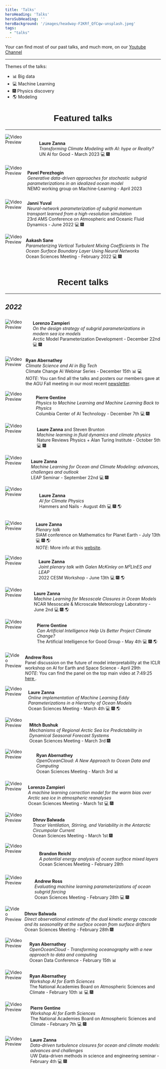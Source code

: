```yaml
---
title: 'Talks'
heroHeading: 'Talks'
heroSubHeading: ''
heroBackground: '/images/headway-F2KRf_QfCqw-unsplash.jpeg'
tags:
  - "talks"
---
```


Your can find most of our past talks, and much more, on our <a class="button button-inline" href="https://www.youtube.com/channel/UCUfOPtnJ3RlT7aOWODNvCmQ">Youtube Channel</a>

---
Themes of the talks:
* &#128202; Big data
* &#128187; Machine Learning
* &#127878; Physics discovery
* &#127758; Modeling

<h1 style="font-family: Helvetica, serif; text-align: center;">Featured talks</h1>
<hr style="width: 100%; margin-top: 20px; border-color: #333;">

<div style="display: flex; align-items: center;">
  <div style="width: 100px; height: 100px; overflow: hidden; margin-right: 10px;">
    <div onclick="window.open('https://www.youtube.com/watch?v=SRDb7X30DYc');">
      <img src="https://img.youtube.com/vi/SRDb7X30DYc/0.jpg" alt="Video Preview">
    </div>
  </div>
  <p>
    <strong>Laure Zanna</strong><br>
    <em>Transforming Climate Modeling with AI: hype or Reality?</em><br>
    UN AI for Good - March 2023 &#128187; &#127878;
  </p>
</div>

<div style="display: flex; align-items: center;">
  <div style="width: 100px; height: 100px; overflow: hidden; margin-right: 10px;">
      <div onclick="window.open('https://www.youtube.com/watch?v=X3EQg1_-xXU');">
        <img src="https://img.youtube.com/vi/X3EQg1_-xXU/0.jpg" alt="Video Preview">
      </div>
  </div>
  <p>
    <strong>Pavel Perezhogin</strong><br>
    <em>Generative data-driven approaches for stochastic subgrid parameterizations in an idealized ocean model</em><br>
    NEMO working group on Machine-Learning - April 2023
  </p>
</div>

<div style="display: flex; align-items: center;">
  <div style="width: 100px; height: 100px; overflow: hidden; margin-right: 10px;">
      <div onclick="window.open('https://www.imsi.institute/videos/neural-network-parameterization-of-subgrid-momentum-transport-learned-from-a-high-resolution-simulation/');">
        <img src="/images/talks/JY_f.png" alt="Video Preview">
      </div>
  </div>
  <p>
    <strong>Janni Yuval</strong><br>
    <em>Neural-network parameterization of subgrid momentum transport learned from a high-resolution simulation</em><br>
    23rd AMS Conference on Atmospheric and Oceanic Fluid Dynamics - June 2022 &#128187; &#127878;
  </p>
</div>

<div style="display: flex; align-items: center;">
  <div style="width: 100px; height: 100px; overflow: hidden; margin-right: 10px;">
      <div onclick="window.open('https://www.youtube.com/watch?v=U7RY218Vp0E');">
        <img src="https://img.youtube.com/vi/U7RY218Vp0E/0.jpg" alt="Video Preview">
      </div>
  </div>
  <p>
    <strong>Aakash Sane</strong><br>
    <em>Parameterizing Vertical Turbulent Mixing Coefficients In The Ocean Surface Boundary Layer Using Neural Networks</em><br>
    Ocean Sciences Meeting - February 2022 &#128187; &#127878;
  </p>
</div>

<!-- <h1 style="font-family: Helvetica, serif; text-align: center;">Upcoming talks</h1>
<hr style="width: 100%; margin-top: 20px; border-color: #333;"> -->

<h1 style="font-family: Helvetica, serif; text-align: center;">Recent talks</h1>
<hr style="width: 100%; margin-top: 20px; border-color: #333;">

## *2022*

<div style="display: flex; align-items: center;">
  <div style="width: 100px; height: 100px; overflow: hidden; margin-right: 10px;">
      <div onclick="window.open('https://www.youtube.com/watch?v=fcMyaTDp2C0');">
        <img src="https://img.youtube.com/vi/fcMyaTDp2C0/0.jpg" alt="Video Preview">
      </div>
  </div>
  <p>
    <strong>Lorenzo Zampieri</strong><br>
    <em>On the design strategy of subgrid parameterizations in modern sea ice models</em><br>
    Arctic Model Parameterization Development - December 22nd &#128187; &#127878;
  </p>
</div>

<div style="display: flex; align-items: center;">
  <div style="width: 100px; height: 100px; overflow: hidden; margin-right: 10px;">
      <div onclick="window.open('https://www.youtube.com/watch?v=hcuahoLpDog');">
        <img src="https://img.youtube.com/vi/hcuahoLpDog/0.jpg" alt="Video Preview">
      </div>
  </div>
  <p>
    <strong>Ryan Abernathey</strong><br>
    <em>Climate Science and AI in Big Tech</em><br>
    Climate Change AI Webinar Series - December 15th  &#128202; &#128187; <br>
    <em>NOTE</em>: You can find all the talks and posters our members gave at the AGU Fall meeting in our most recent <a href="https://mailchi.mp/169d6f0c61f9/m2lines-december-newsletter-agu-special">newsletter</a>.
  </p>
</div>

<div style="display: flex; align-items: center;">
  <div style="width: 100px; height: 100px; overflow: hidden; margin-right: 10px;">
      <div onclick="">
        <img src="/images/newlogo.png" alt="Video Preview">
      </div>
  </div>
  <p>
    <strong>Pierre Gentine</strong><br>
    <em>Physics to Machine Learning and Machine Learning Back to Physics</em><br>
    Columbia Center of AI Technology - December 7th &#128187; &#127878;
  </p>
</div>

<div style="display: flex; align-items: center;">
  <div style="width: 100px; height: 100px; overflow: hidden; margin-right: 10px;">
    <div onclick="window.open('https://www.youtube.com/watch?v=beO9Zcpa570');">
        <img src="https://img.youtube.com/vi/beO9Zcpa570/0.jpg" alt="Video Preview">
      </div>
  </div>
  <p>
    <strong>Laure Zanna</strong> and Steven Brunton<br>
    <em>Machine learning in fluid dynamics and climate physics</em><br>
    Nature Reviews Physics + Alan Turing Institute - October 5th &#128187; &#127878;
  </p>
</div>

<div style="display: flex; align-items: center;">
  <div style="width: 100px; height: 100px; overflow: hidden; margin-right: 10px;">
      <div onclick="window.open('https://www.youtube.com/watch?v=3y00LhyACV4');">
        <img src="https://img.youtube.com/vi/3y00LhyACV4/0.jpg" alt="Video Preview">
      </div>
  </div>
  <p>
    <strong>Laure Zanna</strong><br>
    <em>Machine Learning for Ocean and Climate Modeling: advances, challenges and outlook</em><br>
    LEAP Seminar - September 22nd &#128187; &#127878;
  </p>
</div>

<div style="display: flex; align-items: center;">
  <div style="width: 100px; height: 100px; overflow: hidden; margin-right: 10px;">
      <div onclick="">
        <img src="/images/newlogo.png" alt="Video Preview">
      </div>
  </div>
  <p>
    <strong>Laure Zanna</strong><br>
    <em>AI for Climate Physics</em><br>
    Hammers and Nails - August 4th &#128187; &#127878; &#127758;
  </p>
</div>

<div style="display: flex; align-items: center;">
  <div style="width: 100px; height: 100px; overflow: hidden; margin-right: 10px;">
      <div onclick="">
        <img src="/images/newlogo.png" alt="Video Preview">
      </div>
  </div>
  <p>
    <strong>Laure Zanna</strong><br>
    <em>Plenary talk</em><br>
    SIAM conference on Mathematics for Planet Earth - July 13th &#128187; &#127878; &#127758; <br>
    <em>NOTE</em>: More info at this <a href="https://www.siam.org/conferences/cm/conference/mpe22?_ga=2.193046573.1207615065.1657569935-11076920.1657569935">website</a>.
  </p>
</div>

<div style="display: flex; align-items: center;">
  <div style="width: 100px; height: 100px; overflow: hidden; margin-right: 10px;">
      <div onclick="window.open('https://www.youtube.com/watch?v=q_gGIL-Kvgs&list=PLfdKzSc-V-WAYHR8sPfddkCbnwnfuBb1A&t=11550s');">
        <img src="https://img.youtube.com/vi/q_gGIL-Kvgs/0.jpg" alt="Video Preview">
      </div>
  </div>
  <p>
    <strong>Laure Zanna</strong><br>
    <em>Joint plenary talk with Galen McKinley on M²LInES and LEAP</em><br>
    2022 CESM Workshop - June 13th &#128187; &#127878; &#127758;
  </p>
</div>

<div style="display: flex; align-items: center;">
  <div style="width: 100px; height: 100px; overflow: hidden; margin-right: 10px;">
      <div onclick="window.open('https://www.youtube.com/watch?v=qRSXSkjvFcE');">
        <img src="https://img.youtube.com/vi/qRSXSkjvFcE/0.jpg" alt="Video Preview">
      </div>
  </div>
  <p>
    <strong>Laure Zanna</strong><br>
    <em>Machine Learning for Mesoscale Closures in Ocean Models</em><br>
    NCAR Mesoscale & Microscale Meteorology Laboratory - June 2nd &#128187; &#127878; &#127758;
  </p>
</div>

<div style="display: flex; align-items: center;">
  <div style="width: 100px; height: 100px; overflow: hidden; margin-right: 10px;">
      <div onclick="">
        <img src="/images/newlogo.png" alt="Video Preview">
      </div>
  </div>
  <p>
    <strong>Pierre Gentine</strong><br>
    <em>Can Artificial Intelligence Help Us Better Project Climate Change?</em><br>
    The Artificial Intelligence for Good Group - May 4th &#128187; &#127878; &#127758;
  </p>
</div>

<div style="display: flex; align-items: center;">
  <div style="width: 100px; height: 100px; overflow: hidden;margin-right: 10px;">
      <div onclick="window.open('https://iclr.cc/virtual/2022/workshop/4550');">
        <img src="/images/talks/AR_22.png" alt="Video Preview">
      </div>
  </div>
  <p>
    <strong>Andrew Ross</strong><br>
    Panel discussion on the future of model interpretability at the ICLR workshop on AI for Earth and Space Science - April 29th <br>
    <em>NOTE</em>: You can find the panel on the top main video at 7:49:25 <a href="https://iclr.cc/virtual/2022/workshop/4550"> here </a>.
  </p>
</div>

<div style="display: flex; align-items: center;">
  <div style="width: 100px; height: 100px; overflow: hidden;margin-right: 10px;">
      <div onclick="window.open('https://www.youtube.com/watch?v=ydiCxUliaG0');">
        <img src="https://img.youtube.com/vi/ydiCxUliaG0/0.jpg" alt="Video Preview">
      </div>
  </div>
  <p>
    <strong>Laure Zanna</strong><br>
    <em>Online implementation of Machine Learning Eddy Parameterizations in a Hierarchy of Ocean Models</em><br>
    Ocean Sciences Meeting - March 4th &#128187; &#127878; &#127758;
  </p>
</div>

<div style="display: flex; align-items: center;">
  <div style="width: 100px; height: 100px; overflow: hidden; margin-right: 10px;">
      <div onclick="window.open('https://www.youtube.com/watch?v=M3ypY9vPRpQ');">
        <img src="https://img.youtube.com/vi/M3ypY9vPRpQ/0.jpg" alt="Video Preview">
      </div>
  </div>
  <p>
    <strong>Mitch Bushuk</strong><br>
    <em>Mechanisms of Regional Arctic Sea Ice Predictability in Dynamical Seasonal Forecast Systems</em><br>
    Ocean Sciences Meeting - March 3rd &#127878;
  </p>
</div>

 <div style="display: flex; align-items: center;">
  <div style="width: 100px; height: 100px; overflow: hidden; margin-right: 10px;">
      <div onclick="">
        <img src="/images/newlogo.png" alt="Video Preview">
      </div>
  </div>
  <p>
    <strong>Ryan Abernathey</strong><br>
    <em>OpenOceanCloud: A New Approach to Ocean Data and Computing</em><br>
    Ocean Sciences Meeting - March 3rd &#128202;
  </p>
</div>

<div style="display: flex; align-items: center;">
  <div style="width: 100px; height: 100px; overflow: hidden; margin-right: 10px;">
      <div onclick="window.open('https://www.youtube.com/watch?v=3SYWCtuzrKk');">
        <img src="https://img.youtube.com/vi/3SYWCtuzrKk/0.jpg" alt="Video Preview">
      </div>
  </div>
  <p>
    <strong>Lorenzo Zampieri</strong><br>
    <em>A machine learning correction model for the warm bias over Arctic sea ice in atmospheric reanalyses</em><br>
    Ocean Sciences Meeting - March 1st &#128187; &#127878;
  </p>
</div>

<div style="display: flex; align-items: center;">
  <div style="width: 100px; height: 100px; overflow: hidden; margin-right: 10px;">
      <div onclick="window.open('https://www.youtube.com/watch?v=gTOzmE7_-mU');">
        <img src="https://img.youtube.com/vi/gTOzmE7_-mU/0.jpg" alt="Video Preview">
      </div>
  </div>
  <p>
    <strong>Dhruv Balwada</strong><br>
    <em>Tracer Ventilation, Stirring, and Variability in the Antarctic Circumpolar Current</em><br>
    Ocean Sciences Meeting - March 1st &#127878;
  </p>
</div>

<div style="display: flex; align-items: center;">
  <div style="width: 100px; height: 100px; overflow: hidden; margin-right: 10px;">
      <div onclick="window.open('https://www.youtube.com/watch?v=pCdiWFwICr0');">
        <img src="https://img.youtube.com/vi/pCdiWFwICr0/0.jpg" alt="Video Preview">
      </div>
  </div>
  <p>
    <strong>Brandon Reichl</strong><br>
    <em>A potential energy analysis of ocean surface mixed layers</em><br>
    Ocean Sciences Meeting - February 28th
  </p>
</div>

<div style="display: flex; align-items: center;">
  <div style="width: 100px; height: 100px; overflow: hidden;margin-right: 10px;">
      <div onclick="window.open('https://www.youtube.com/watch?v=fIIAqrFOUSM');">
        <img src="https://img.youtube.com/vi/fIIAqrFOUSM/0.jpg" alt="Video Preview">
      </div>
  </div>
  <p>
    <strong>Andrew Ross</strong><br>
    <em>Evaluating machine learning parameterizations of ocean subgrid forcing</em><br>
    Ocean Sciences Meeting - February 28th &#128187; &#127878;
  </p>
</div>

<div style="display: flex; align-items: center;">
  <div style="width: 100px; height: 100px; overflow: hidden;margin-right: 10px;">
      <div onclick="window.open('https://www.youtube.com/watch?v=OKZl9IjWSHA');">
        <img src="https://img.youtube.com/vi/OKZl9IjWSHA/0.jpg" alt="Video Preview">
      </div>
  </div>
  <p>
    <strong>Dhruv Balwada</strong><br>
    <em>Direct observational estimate of the dual kinetic energy cascade and its seasonality at the surface ocean from surface drifters</em><br>
    Ocean Sciences Meeting - February 28th &#127878;
  </p>
</div>

<div style="display: flex; align-items: center;">
  <div style="width: 100px; height: 100px; overflow: hidden; margin-right: 10px;">
      <div onclick="window.open('https://vimeo.com/670782104');">
        <img src="/images/talks/RA_22.png" alt="Video Preview">
      </div>
  </div>
  <p>
    <strong>Ryan Abernathey</strong><br>
    <em>OpenOceanCloud - Transforming oceanography with a new approach to data and computing</em><br>
    Ocean Data Conference - February 15th &#128202;
  </p>
</div>

<div style="display: flex; align-items: center;">
  <div style="width: 100px; height: 100px; overflow: hidden; margin-right: 10px;">
      <div onclick="window.open('https://www.youtube.com/watch?v=X3EQg1_-xXU');">
        <img src="https://img.youtube.com/vi/X3EQg1_-xXU/0.jpg" alt="Video Preview">
      </div>
  </div>
  <p>
    <strong>Ryan Abernathey</strong><br>
    <em> Workshop AI for Earth Sciences</em><br>
    The National Academies Board on Atmospheric Sciences and Climate - February 10th &#128202; &#128187; &#127878;
  </p>
</div>

<div style="display: flex; align-items: center;">
  <div style="width: 100px; height: 100px; overflow: hidden; margin-right: 10px;">
      <div onclick="">
        <img src="/images/newlogo.png" alt="Video Preview">
      </div>
  </div>
  <p>
    <strong>Pierre Gentine</strong><br>
    <em> Workshop AI for Earth Sciences</em><br>
    The National Academies Board on Atmospheric Sciences and Climate - February 7th &#128187; &#127878;
  </p>
</div>

<div style="display: flex; align-items: center;">
  <div style="width: 100px; height: 100px; overflow: hidden; margin-right: 10px;">
      <div onclick="window.open('https://www.youtube.com/watch?v=JB7LpUJlxc0');">
        <img src="https://img.youtube.com/vi/JB7LpUJlxc0/1.jpg" alt="Video Preview">
      </div>
  </div>
  <p>
    <strong>Laure Zanna</strong><br>
    <em>Data-driven turbulence closures for ocean and climate models: advances and challenges</em><br>
    UW Data-driven methods in science and engineering seminar - February 4th &#128187; &#127878;
  </p>
</div>
